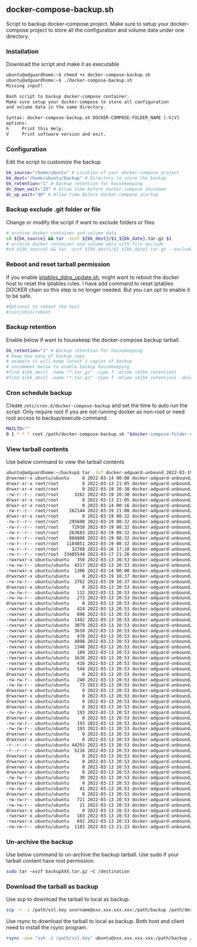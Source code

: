 ## docker-compose-backup.sh
Script to backup docker-compose project. Make sure to setup your docker-compose project to store all the configuration and volume data under one directory.

### Installation
Download the script and make it as executable
```bash
ubuntu@adguardhome:~$ chmod +x docker-compose-backup.sh
ubuntu@adguardhome:~$ ./docker-compose-backup.sh
Missing input!

Bash script to backup docker-compose container.
Make sure setup your docker-compose to store all configuration
and volume data in the same directory.

Syntax: docker-compose-backup.sh DOCKER-COMPOSE-FOLDER_NAME [-h|V]
options:
h     Print this Help.
V     Print software version and exit.
```
### Configuration
Edit the script to customize the backup
```bash
bk_source="/home/ubuntu" # Location of your docker-compose project
bk_dest="/home/ubuntu/backup" # Directory to store the backup
bk_retention="1" # Backup retention for housekeeping
dc_down_wait="20" # Allow time before docker-compose shutdown
dc_up_wait="40" # Allow time before docker-compose startup
```

### Backup exclude .git folder or file
Change or modify the script if want to exclude folders or files
```bash
# archive docker container and volume data
cd ${bk_source} && tar -zcvf ${bk_dest}/$1_${bk_date}.tar.gz $1
# archive docker container and volume data with file exclude
#cd ${bk_source} && tar -zcvf ${bk_dest}/$1_${bk_date}.tar.gz --exclude-vcs --exlude="*.md" $1
```

### Reboot and reset tarball permission
If you enable [iptables_ddns_update.sh](https://github.com/hat3ph/docker-adguard-unbound/blob/main/iptables_ddns_update.sh), might want to reboot the docker host to reset the iptables rules.
I have add command to reset iptables DOCKER chain so this step is no longer needed. But you can opt to enable it to be safe.
```bash
#Optional to reboot the host
#/usr/sbin/reboot
```

### Backup retention
Enable below if want to housekeep the docker-compose backup tarball.
```bash
bk_retention="1" # Backup retention for housekeeping
# keep how many of backup copy
# example +1 will keep latest 2 copies of backup
# uncomment below to enable backup housekeeping
#find ${bk_dest} -name "*.tar.gz" -type f -mtime +${bk_retention}
#find ${bk_dest} -name "*.tar.gz" -type f -mtime +${bk_retention} -delete
```

### Cron schedule backup
Create `/etc/cron.d/docker-compose-backup` and set the time to auto run the script.
Only require root if you are not running docker as non-root or need root access to backup/execute command.
```bash
MAILTO=""
0 1 * * * root /path/docker-compose-backup.sh "$docker-compose-folder-name$" > /dev/null 2>&1
```

### View tarball contents
Use below command to view the tarball contents
```BASH
ubuntu@adguardhome:~/backup$ tar -tvf docker-adguard-unbound_2022-03-19T21_00_01.tar.gz
drwxrwxr-x ubuntu/ubuntu     0 2022-03-14 00:00 docker-adguard-unbound/
drwxr-xr-x root/root         0 2022-03-13 21:05 docker-adguard-unbound/adguard/
drwxr-xr-x root/root         0 2022-03-19 20:38 docker-adguard-unbound/adguard/opt-adguard-conf/
-rw-r--r-- root/root      3262 2022-03-19 20:38 docker-adguard-unbound/adguard/opt-adguard-conf/AdGuardHome.yaml
drwxr-xr-x root/root         0 2022-03-13 21:05 docker-adguard-unbound/adguard/opt-adguard-work/
drwxr-xr-x root/root         0 2022-03-14 00:16 docker-adguard-unbound/adguard/opt-adguard-work/data/
-rw-r--r-- root/root    262144 2022-03-19 21:00 docker-adguard-unbound/adguard/opt-adguard-work/data/stats.db
drwxr-xr-x root/root         0 2022-03-19 08:32 docker-adguard-unbound/adguard/opt-adguard-work/data/filters/
-rw-r--r-- root/root    295608 2022-03-19 08:32 docker-adguard-unbound/adguard/opt-adguard-work/data/filters/1647187024.txt
-rw-r--r-- root/root     72910 2022-03-19 08:32 docker-adguard-unbound/adguard/opt-adguard-work/data/filters/1647187026.txt
-rw-r--r-- root/root    263683 2022-03-19 08:32 docker-adguard-unbound/adguard/opt-adguard-work/data/filters/2.txt
-rw-r--r-- root/root    866808 2022-03-19 08:32 docker-adguard-unbound/adguard/opt-adguard-work/data/filters/1.txt
-rw-r--r-- root/root   1184851 2022-03-19 08:32 docker-adguard-unbound/adguard/opt-adguard-work/data/filters/1647187025.txt
-rw-r--r-- root/root     32768 2022-03-16 17:18 docker-adguard-unbound/adguard/opt-adguard-work/data/sessions.db
-rw-r--r-- root/root  33405544 2022-03-17 21:26 docker-adguard-unbound/adguard/opt-adguard-work/data/querylog.json
-rwxrwxr-x ubuntu/ubuntu   350 2022-03-13 20:53 docker-adguard-unbound/letsencrypt_renewal_post_hook.sh
-rw-rw-r-- ubuntu/ubuntu  4317 2022-03-13 20:53 docker-adguard-unbound/README.md
-rwxrwxr-x ubuntu/ubuntu  1306 2022-03-14 00:00 docker-adguard-unbound/iptables_ddns_update.sh
drwxrwxr-x ubuntu/ubuntu     0 2022-03-19 10:37 docker-adguard-unbound/unbound/
-rw-rw-r-- ubuntu/ubuntu  3762 2022-03-19 10:37 docker-adguard-unbound/unbound/unbound.conf
drwxrwxr-x ubuntu/ubuntu     0 2022-03-13 20:53 docker-adguard-unbound/.git/
-rw-rw-r-- ubuntu/ubuntu   112 2022-03-13 20:53 docker-adguard-unbound/.git/packed-refs
-rw-rw-r-- ubuntu/ubuntu   273 2022-03-13 20:53 docker-adguard-unbound/.git/config
drwxrwxr-x ubuntu/ubuntu     0 2022-03-13 20:53 docker-adguard-unbound/.git/hooks/
-rwxrwxr-x ubuntu/ubuntu   424 2022-03-13 20:53 docker-adguard-unbound/.git/hooks/pre-applypatch.sample
-rwxrwxr-x ubuntu/ubuntu   896 2022-03-13 20:53 docker-adguard-unbound/.git/hooks/commit-msg.sample
-rwxrwxr-x ubuntu/ubuntu  1492 2022-03-13 20:53 docker-adguard-unbound/.git/hooks/prepare-commit-msg.sample
-rwxrwxr-x ubuntu/ubuntu  3079 2022-03-13 20:53 docker-adguard-unbound/.git/hooks/fsmonitor-watchman.sample
-rwxrwxr-x ubuntu/ubuntu  3610 2022-03-13 20:53 docker-adguard-unbound/.git/hooks/update.sample
-rwxrwxr-x ubuntu/ubuntu   478 2022-03-13 20:53 docker-adguard-unbound/.git/hooks/applypatch-msg.sample
-rwxrwxr-x ubuntu/ubuntu  4898 2022-03-13 20:53 docker-adguard-unbound/.git/hooks/pre-rebase.sample
-rwxrwxr-x ubuntu/ubuntu  1348 2022-03-13 20:53 docker-adguard-unbound/.git/hooks/pre-push.sample
-rwxrwxr-x ubuntu/ubuntu   189 2022-03-13 20:53 docker-adguard-unbound/.git/hooks/post-update.sample
-rwxrwxr-x ubuntu/ubuntu  1638 2022-03-13 20:53 docker-adguard-unbound/.git/hooks/pre-commit.sample
-rwxrwxr-x ubuntu/ubuntu   416 2022-03-13 20:53 docker-adguard-unbound/.git/hooks/pre-merge-commit.sample
-rwxrwxr-x ubuntu/ubuntu   544 2022-03-13 20:53 docker-adguard-unbound/.git/hooks/pre-receive.sample
drwxrwxr-x ubuntu/ubuntu     0 2022-03-13 20:53 docker-adguard-unbound/.git/info/
-rw-rw-r-- ubuntu/ubuntu   240 2022-03-13 20:53 docker-adguard-unbound/.git/info/exclude
-rw-rw-r-- ubuntu/ubuntu    73 2022-03-13 20:53 docker-adguard-unbound/.git/description
drwxrwxr-x ubuntu/ubuntu     0 2022-03-13 20:53 docker-adguard-unbound/.git/logs/
drwxrwxr-x ubuntu/ubuntu     0 2022-03-13 20:53 docker-adguard-unbound/.git/logs/refs/
drwxrwxr-x ubuntu/ubuntu     0 2022-03-13 20:53 docker-adguard-unbound/.git/logs/refs/remotes/
drwxrwxr-x ubuntu/ubuntu     0 2022-03-13 20:53 docker-adguard-unbound/.git/logs/refs/remotes/origin/
-rw-rw-r-- ubuntu/ubuntu   193 2022-03-13 20:53 docker-adguard-unbound/.git/logs/refs/remotes/origin/HEAD
drwxrwxr-x ubuntu/ubuntu     0 2022-03-13 20:53 docker-adguard-unbound/.git/logs/refs/heads/
-rw-rw-r-- ubuntu/ubuntu   193 2022-03-13 20:53 docker-adguard-unbound/.git/logs/refs/heads/main
-rw-rw-r-- ubuntu/ubuntu   193 2022-03-13 20:53 docker-adguard-unbound/.git/logs/HEAD
drwxrwxr-x ubuntu/ubuntu     0 2022-03-13 20:53 docker-adguard-unbound/.git/objects/
drwxrwxr-x ubuntu/ubuntu     0 2022-03-13 20:53 docker-adguard-unbound/.git/objects/pack/
-r--r--r-- ubuntu/ubuntu 44293 2022-03-13 20:53 docker-adguard-unbound/.git/objects/pack/pack-3c1a0d55726244dc536c92f90d0c55080e5c4255.pack
-r--r--r-- ubuntu/ubuntu  5216 2022-03-13 20:53 docker-adguard-unbound/.git/objects/pack/pack-3c1a0d55726244dc536c92f90d0c55080e5c4255.idx
drwxrwxr-x ubuntu/ubuntu     0 2022-03-13 20:53 docker-adguard-unbound/.git/objects/info/
drwxrwxr-x ubuntu/ubuntu     0 2022-03-13 20:53 docker-adguard-unbound/.git/refs/
drwxrwxr-x ubuntu/ubuntu     0 2022-03-13 20:53 docker-adguard-unbound/.git/refs/remotes/
drwxrwxr-x ubuntu/ubuntu     0 2022-03-13 20:53 docker-adguard-unbound/.git/refs/remotes/origin/
-rw-rw-r-- ubuntu/ubuntu    30 2022-03-13 20:53 docker-adguard-unbound/.git/refs/remotes/origin/HEAD
drwxrwxr-x ubuntu/ubuntu     0 2022-03-13 20:53 docker-adguard-unbound/.git/refs/heads/
-rw-rw-r-- ubuntu/ubuntu    41 2022-03-13 20:53 docker-adguard-unbound/.git/refs/heads/main
drwxrwxr-x ubuntu/ubuntu     0 2022-03-13 20:53 docker-adguard-unbound/.git/refs/tags/
-rw-rw-r-- ubuntu/ubuntu   721 2022-03-13 20:53 docker-adguard-unbound/.git/index
-rw-rw-r-- ubuntu/ubuntu    21 2022-03-13 20:53 docker-adguard-unbound/.git/HEAD
drwxrwxr-x ubuntu/ubuntu     0 2022-03-13 20:53 docker-adguard-unbound/.git/branches/
-rwxrwxr-x ubuntu/ubuntu   183 2022-03-13 20:53 docker-adguard-unbound/letsencrypt_renewal_pre_hook.sh
-rwxrwxr-x ubuntu/ubuntu   692 2022-03-13 20:53 docker-adguard-unbound/disable_dnsstublistener.sh
-rw-rw-r-- ubuntu/ubuntu  1183 2022-03-13 21:23 docker-adguard-unbound/docker-compose.yml
```

### Un-archive the backup
Use below command to un-archive the backup tarball.
Use sudo if your tarball content have root permission.
```bash
sudo tar –xvzf backupXXX.tar.gz –C /destination
```

### Download the tarball as backup
Use scp to download the tarball to local as backup.
```bash
scp -r -i /path/ssl.key username@xxx.xxx.xxx.xxx:/path/backup /path/destination
```
Use rsync to download the tarball to local as backup. Both host and client need to install the rsync program.
```bash
rsync -ave "ssh -i /path/ssl.key" ubuntu@xxx.xxx.xxx.xxx:/path/backup /path/destination
```
